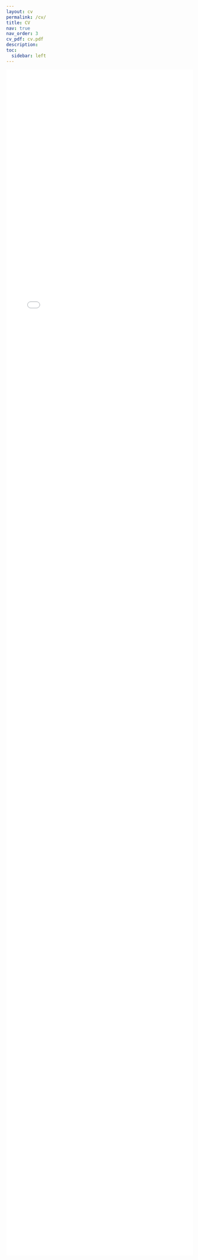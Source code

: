 ```yaml
---
layout: cv
permalink: /cv/
title: CV
nav: true
nav_order: 3
cv_pdf: cv.pdf
description: 
toc:
  sidebar: left
---
```

<div style="overflow: auto; -webkit-overflow-scrolling: touch;">
    <iframe src="../assets/pdf/cv.pdf" style="width: 100%; height: 80vh;" frameborder="0">
        This browser does not support PDFs. Please download the PDF to view it: 
        <a href="../assets/pdf/cv.pdf">Download PDF</a>.
    </iframe>
</div>
